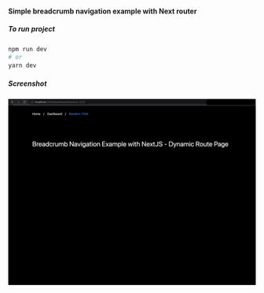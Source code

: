 #### Simple breadcrumb navigation example with Next router

##### To run project

```bash
npm run dev
# or
yarn dev
```

##### Screenshot

![Alt text](/screenshots/screen.png?raw=true "Main screen")
